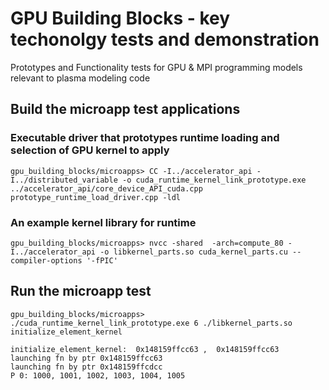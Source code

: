 # GPU Building Blocks - key techonolgy tests and demonstration
Prototypes and Functionality tests for GPU &amp; MPI programming models relevant to plasma modeling code




## Build the microapp test applications


### Executable driver that prototypes runtime loading and selection of GPU kernel to apply
```
gpu_building_blocks/microapps> CC -I../accelerator_api -I../distributed_variable -o cuda_runtime_kernel_link_prototype.exe  ../accelerator_api/core_device_API_cuda.cpp  prototype_runtime_load_driver.cpp -ldl

```


### An example kernel library for runtime
```
gpu_building_blocks/microapps> nvcc -shared  -arch=compute_80 -I../accelerator_api -o libkernel_parts.so cuda_kernel_parts.cu --compiler-options '-fPIC'
```


## Run the microapp test

```
gpu_building_blocks/microapps> ./cuda_runtime_kernel_link_prototype.exe 6 ./libkernel_parts.so initialize_element_kernel

initialize_element_kernel:  0x148159ffcc63 ,  0x148159ffcc63
launching fn by ptr 0x148159ffcc63
launching fn by ptr 0x148159ffcdcc
P 0: 1000, 1001, 1002, 1003, 1004, 1005

```

